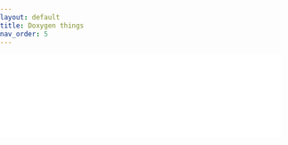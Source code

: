 ```yaml
---
layout: default
title: Doxygen things
nav_order: 5
---
```


<body style="margin:0px;padding:0px;overflow:hidden">
    <iframe src="../Doxygen/html/index.html" frameborder="0" style="overflow:hidden;height:auto;width:100%" height="100%" width="auto"></iframe>
</body>